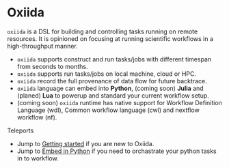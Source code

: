 # Oxiida

`oxiida` is a DSL for building and controlling tasks running on remote resources.
It is opinioned on focusing at running scientific workflows in a high-throughput manner.

- `oxiida` supports construct and run tasks/jobs with different timespan from seconds to months. 
- `oxiida` supports run tasks/jobs on local machine, cloud or HPC.
- `oxiida` record the full provenance of data flow for future backtrace.
- `oxiida` language can embed into **Python**, (coming soon) **Julia** and (planed) **Lua** to powerup and standard your current workflow setup.
- (coming soon) `oxiida` runtime has native support for Workflow Definition Language (wdl), Common workflow language (cwl) and nextflow workflow (nf).

Teleports

- Jump to [Getting started]() if you are new to Oxiida.
- Jump to [Embed in Python]() if you need to orchastrate your python tasks in to workflow.
